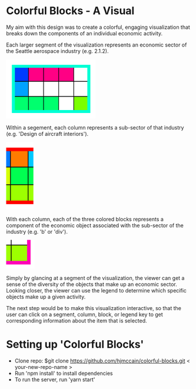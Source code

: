 # Colorful Blocks - A Visual

My aim with this design was to create a colorful, engaging visualization that breaks down the components of an individual economic activity.

Each larger segment of the visualization represents an economic sector of the Seattle aerospace industry (e.g. 2.1.2).

![Section](https://github.com/hjmccain/colorful-blocks/blob/master/public/section.png)

Within a segement, each column represents a sub-sector of that industry (e.g. 'Design of aircraft interiors').

![Subsection](https://github.com/hjmccain/colorful-blocks/blob/master/public/subsection.png)

With each column, each of the three colored blocks represents a component of the economic object associated with the sub-sector of the industry (e.g. 'b' or 'div').

![Object element](https://github.com/hjmccain/colorful-blocks/blob/master/public/object.png)

Simply by glancing at a segment of the visualization, the viewer can get a sense of the diversity of the objects that make up an economic sector. Looking closer, the viewer can use the legend to determine which specific objects make up a given activity.

The next step would be to make this visualization interactive, so that the user can click on a segment, column, block, or legend key to get corresponding information about the item that is selected.

# Setting up 'Colorful Blocks'

* Clone repo: $git clone https://github.com/hjmccain/colorful-blocks.git < your-new-repo-name >
* Run 'npm install' to install dependencies
* To run the server, run 'yarn start'
